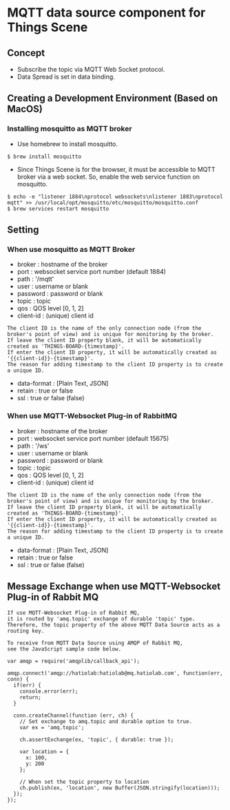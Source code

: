 # MQTT data source component for Things Scene
## Concept
* Subscribe the topic via MQTT Web Socket protocol.
* Data Spread is set in data binding.
## Creating a Development Environment (Based on MacOS)
### Installing mosquitto as MQTT broker
* Use homebrew to install mosquitto.
```
$ brew install mosquitto
```
* Since Things Scene is for the browser, it must be accessible to MQTT broker via a web socket. So, enable the web service function on mosquitto.
```
$ echo -e "listener 1884\nprotocol websockets\nlistener 1883\nprotocol mqtt" >> /usr/local/opt/mosquitto/etc/mosquitto/mosquitto.conf
$ brew services restart mosquitto
```
## Setting
### When use mosquitto as MQTT Broker
* broker : hostname of the broker
* port : websocket service port number (default 1884)
* path : '/mqtt'
* user : username or blank
* password : password or blank
* topic : topic
* qos : QOS level [0, 1, 2]
* client-id : (unique) client id
```
The client ID is the name of the only connection node (from the broker's point of view) and is unique for monitoring by the broker.
If leave the client ID property blank, it will be automatically created as 'THINGS-BOARD-{timestamp}'.
If enter the client ID property, it will be automatically created as '{{client-id}}-{timestamp}'.
The reason for adding timestamp to the client ID property is to create a unique ID.
```
* data-format : [Plain Text, JSON]
* retain : true or false
* ssl : true or false (false)
### When use MQTT-Websocket Plug-in of RabbitMQ
* broker : hostname of the broker
* port : websocket service port number (default 15675)
* path : '/ws'
* user : username or blank
* password : password or blank
* topic : topic
* qos : QOS level [0, 1, 2]
* client-id : (unique) client id
```
The client ID is the name of the only connection node (from the broker's point of view) and is unique for monitoring by the broker.
If leave the client ID property blank, it will be automatically created as 'THINGS-BOARD-{timestamp}'.
If enter the client ID property, it will be automatically created as '{{client-id}}-{timestamp}'.
The reason for adding timestamp to the client ID property is to create a unique ID.
```
* data-format : [Plain Text, JSON]
* retain : true or false
* ssl : true or false (false)
## Message Exchange when use MQTT-Websocket Plug-in of Rabbit MQ
```
If use MQTT-Websocket Plug-in of Rabbit MQ,
it is routed by 'amq.topic' exchange of durable 'topic' type.
Therefore, the topic property of the above MQTT Data Source acts as a routing key.

To receive from MQTT Data Source using AMQP of Rabbit MQ,
see the JavaScript sample code below.
```
```
var amqp = require('amqplib/callback_api');

amqp.connect('amqp://hatiolab:hatiolab@mq.hatiolab.com', function(err, conn) {
  if(err) {
    console.error(err);
    return;
  }

  conn.createChannel(function (err, ch) {
    // Set exchange to amq.topic and durable option to true.
    var ex = 'amq.topic';

    ch.assertExchange(ex, 'topic', { durable: true });

    var location = {
      x: 100,
      y: 200
    };

    // When set the topic property to location
    ch.publish(ex, 'location', new Buffer(JSON.stringify(location)));
  });
});
```
